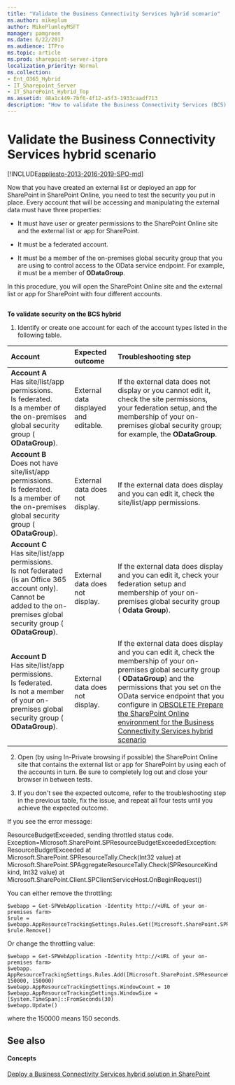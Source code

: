 ```yaml
---
title: "Validate the Business Connectivity Services hybrid scenario"
ms.author: mikeplum
author: MikePlumleyMSFT
manager: pamgreen
ms.date: 6/22/2017
ms.audience: ITPro
ms.topic: article
ms.prod: sharepoint-server-itpro
localization_priority: Normal
ms.collection:
- Ent_O365_Hybrid
- IT_Sharepoint_Server
- IT_SharePoint_Hybrid_Top
ms.assetid: 48a1c449-7bf6-4f12-a5f3-1933caadf713
description: "How to validate the Business Connectivity Services (BCS) hybrid solution is working."
---
```


# Validate the Business Connectivity Services hybrid scenario

[!INCLUDE[appliesto-2013-2016-2019-SPO-md](../includes/appliesto-2013-2016-2019-SPO-md.md)]
  
Now that you have created an external list or deployed an app for SharePoint in SharePoint Online, you need to test the security you put in place. Every account that will be accessing and manipulating the external data must have three properties:
  
- It must have user or greater permissions to the SharePoint Online site and the external list or app for SharePoint.
    
- It must be a federated account.
    
- It must be a member of the on-premises global security group that you are using to control access to the OData service endpoint. For example, it must be a member of **ODataGroup**.
    
In this procedure, you will open the SharePoint Online site and the external list or app for SharePoint with four different accounts.
  
## 

 **To validate security on the BCS hybrid**
  
1. Identify or create one account for each of the account types listed in the following table.
    
|**Account**|**Expected outcome**|**Troubleshooting step**|
|:-----|:-----|:-----|
|**Account A** <br/>  Has site/list/app permissions.  <br/>  Is federated.  <br/>  Is a member of the on-premises global security group ( **ODataGroup**).  <br/> |External data displayed and editable.  <br/> |If the external data does not display or you cannot edit it, check the site permissions, your federation setup, and the membership of your on-premises global security group; for example, the **ODataGroup**.  <br/> |
|**Account B** <br/>  Does not have site/list/app permissions.  <br/>  Is federated.  <br/>  Is a member of the on-premises global security group ( **ODataGroup**).  <br/> |External data does not display.  <br/> |If the external data does display and you can edit it, check the site/list/app permissions.  <br/> |
|**Account C** <br/>  Has site/list/app permissions.  <br/>  Is not federated (is an Office 365 account only).  <br/>  Cannot be added to the on-premises global security group ( **ODataGroup**).  <br/> |External data does not display.  <br/> |If the external data does display and you can edit it, check your federation setup and membership of your on-premises global security group ( **Odata Group**).  <br/> |
|**Account D** <br/>  Has site/list/app permissions.  <br/>  Is federated.  <br/>  Is not a member of your on-premises global security group ( **ODataGroup**).  <br/> |External data does not display.  <br/> |If the external data does display and you can edit it, check the membership of your on-premises global security group ( **ODataGroup**) and the permissions that you set on the OData service endpoint that you configure in [OBSOLETE Prepare the SharePoint Online environment for the Business Connectivity Services hybrid scenario](http://technet.microsoft.com/library/59bbaf5b-c67e-47ea-95cd-a085671a393d%28Office.14%29.aspx) <br/> |
   
2. Open (by using In-Private browsing if possible) the SharePoint Online site that contains the external list or app for SharePoint by using each of the accounts in turn. Be sure to completely log out and close your browser in between tests.
    
3. If you don't see the expected outcome, refer to the troubleshooting step in the previous table, fix the issue, and repeat all four tests until you achieve the expected outcome.
    
If you see the error message:
  
ResourceBudgetExceeded, sending throttled status code. Exception=Microsoft.SharePoint.SPResourceBudgetExceededException: ResourceBudgetExceeded at Microsoft.SharePoint.SPResourceTally.Check(Int32 value) at Microsoft.SharePoint.SPAggregateResourceTally.Check(SPResourceKind kind, Int32 value) at Microsoft.SharePoint.Client.SPClientServiceHost.OnBeginRequest()
  
You can either remove the throttling:
  
```
$webapp = Get-SPWebApplication -Identity http://<URL of your on-premises farm>
$rule = $webapp.AppResourceTrackingSettings.Rules.Get([Microsoft.SharePoint.SPResourceKind]::ClientServiceRequestDuration)
$rule.Remove()

```

Or change the throttling value:
  
```
$webapp = Get-SPWebApplication -Identity http://<URL of your on-premises farm>
$webapp. AppResourceTrackingSettings.Rules.Add([Microsoft.SharePoint.SPResourceKind]::ClientServiceRequestDuration, 150000, 150000)
$webapp.AppResourceTrackingSettings.WindowCount = 10
$webapp.AppResourceTrackingSettings.WindowSize = [System.TimeSpan]::FromSeconds(30)
$webapp.Update()

```

where the 150000 means 150 seconds.
  
## See also

#### Concepts

[Deploy a Business Connectivity Services hybrid solution in SharePoint](deploy-a-business-connectivity-services-hybrid-solution.md)

